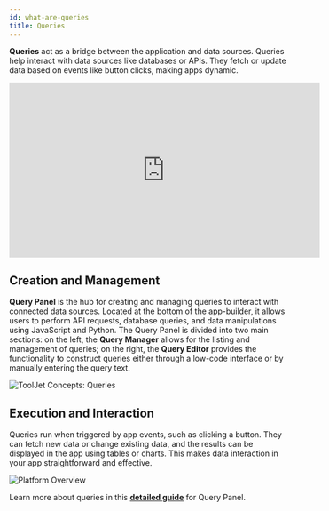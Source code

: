 ```yaml
---
id: what-are-queries
title: Queries
---
```


<div style={{paddingTop:'24px', paddingBottom:'24px'}}>

**Queries** act as a bridge between the application and data sources. Queries help interact with data sources like databases or APIs. They fetch or update data based on events like button clicks, making apps dynamic.

<div class="video-container">
    <iframe width="560" height="315" src="https://www.youtube.com/embed/VUw042ZXhBc?si=VSMxjvcq8zPw8O9z&rel=0" frameborder="0" allow="accelerometer; autoplay; encrypted-media; gyroscope; picture-in-picture" allowfullscreen></iframe>
</div>

</div>

<div style={{paddingTop:'24px', paddingBottom:'24px'}}>

## Creation and Management

**Query Panel** is the hub for creating and managing queries to interact with connected data sources. Located at the bottom of the app-builder, it allows users to perform API requests, database queries, and data manipulations using JavaScript and Python. The Query Panel is divided into two main sections: on the left, the **Query Manager** allows for the listing and management of queries; on the right, the **Query Editor** provides the functionality to construct queries either through a low-code interface or by manually entering the query text.

<div style={{textAlign: 'center'}}>
    <img style={{ border:'0', marginBottom:'15px', borderRadius:'5px', boxShadow: '0px 1px 3px rgba(0, 0, 0, 0.2)' }} className="screenshot-full" src="/img/tooljet-concepts/what-are-queries/query.png" alt="ToolJet Concepts: Queries" />
</div>

</div>

<div style={{paddingTop:'24px', paddingBottom:'24px'}}>

## Execution and Interaction

Queries run when triggered by app events, such as clicking a button. They can fetch new data or change existing data, and the results can be displayed in the app using tables or charts. This makes data interaction in your app straightforward and effective.

<div style={{textAlign: 'center'}}>
    <img style={{ border:'0', marginBottom:'15px', borderRadius:'5px', boxShadow: '0px 1px 3px rgba(0, 0, 0, 0.2)' }} className="screenshot-full" src="/img/tooljet-concepts/what-are-queries/trigger-query.png" alt="Platform Overview" />
</div>

</div>

Learn more about queries in this **[detailed guide](../app-builder/query-panel/)** for Query Panel. 